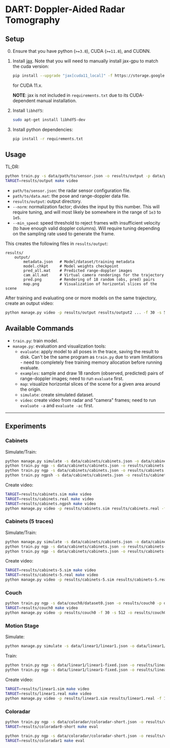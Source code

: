 # DART: Doppler-Aided Radar Tomography

## Setup

0. Ensure that you have python (`>=3.8`), CUDA (`>=11.8`), and CUDNN.

1. Install [jax](https://github.com/google/jax). Note that you will need to manually install jax-gpu to match the cuda version:
    ```sh
    pip install --upgrade "jax[cuda11_local]" -f https://storage.googleapis.com/jax-releases/jax_cuda_releases.html
    ```
    for CUDA 11.x.

    **NOTE**: jax is not included in `requirements.txt` due to its CUDA-dependent manual installation.

2. Install `libhdf5`:
    ```sh
    sudo apt-get install libhdf5-dev
    ```

3. Install python dependencies:

    ```sh
    pip install -r requirements.txt
    ```

## Usage

TL;DR:
```sh
python train.py -s data/path/to/sensor.json -o results/output -p data/path/to/data.mat --norm 1e4 --min_speed 0.25 --epochs 20
TARGET=results/output make video
```

- `path/to/sensor.json`: the radar sensor configuration file.
- `path/to/data.mat`: the pose and range-doppler data file.
- `results/output`: output directory.
- `--norm`: normalization factor; divides the input by this number. This will require tuning, and will most likely be somewhere in the range of `1e3` to `1e5`.
- `--min_speed`: speed threshold to reject frames with insufficient velocity (to have enough valid doppler columns). Will require tuning depending on the sampling rate used to generate the frame.

This creates the following files in `results/output`:
```
results/
    output/
        metadata.json   # Model/dataset/training metadata
        model.chkpt     # Model weights checkpoint
        pred_all.mat    # Predicted range-doppler images
        cam_all.mat     # Virtual camera renderings for the trajectory
        pred.png        # Rendering of 18 random (obs, pred) pairs
        map.png         # Visualization of horizontal slices of the scene 
```

After training and evaluating one or more models on the same trajectory, create an output video:
```sh
python manage.py video -p results/output results/output2 ... -f 30 -s 512 -o results/video.mp4
```

## Available Commands

- `train.py`: train model.
- `manage.py`: evaluation and visualization tools:
    - `evaluate`: apply model to all poses in the trace, saving the result to disk. Can't be the same program as `train.py` due to vram limitations - need to completely free training memory allocation before running evaluate.
    - `examples`: sample and draw 18 random (observed, predicted) pairs of range-doppler images; need to run `evaluate` first.
    - `map`: visualize horizontal slices of the scene for a given area around the origin.
    - `simulate`: create simulated dataset.
    - `video`: create video from radar and "camera" frames; need to run `evaluate -a` and `evaluate -ac` first.

***

## Experiments

### Cabinets

Simulate/Train:
```sh
python manage.py simulate -s data/cabinets/cabinets.json -o data/cabinets-000/sim.mat -g data/cabinets/map.mat -j data/cabinets-000/cabinets-000.mat
python train.py ngp -s data/cabinets/cabinets.json -o results/cabinets.sim -e 5 --repeat 5 -p data/cabinets-000/sim.mat --min_speed 0.25 --iid
python train.py ngp -s data/cabinets/cabinets.json -o results/cabinets.real -p data/cabinets-000/cabinets-000.mat --norm 1e4 --min_speed 0.25 -e 5 --repeat 5 --iid
python train.py ngpsh -s data/cabinets/cabinets.json -o results/cabinets.ngpsh -p data/cabinets-000/cabinets-000.mat --norm 1e4 --min_speed 0.25 -e 5 --repeat 5 --iid
```

Create video:
```sh
TARGET=results/cabinets.sim make video
TARGET=results/cabinets.real make video
TARGET=results/cabinets.ngpsh make video
python manage.py video -p results/cabinets.sim results/cabinets.real -f 30 -s 512 -o results/cabinets.mp4
```

### Cabinets (5 traces)

Simulate/Train:
```sh
python manage.py simulate -s data/cabinets/cabinets.json -o data/cabinets-5/sim.mat -g data/cabinets/map.mat -j data/cabinets-5/cabinets-5.mat
python train.py ngp -s data/cabinets/cabinets.json -o results/cabinets-5.sim -e 10 --repeat 1 -p data/cabinets-5/sim.mat --min_speed 0.25 --iid
python train.py ngp -s data/cabinets/cabinets.json -o results/cabinets-5.real -p data/cabinets-5/cabinets-5.mat --norm 1e4 --min_speed 0.25 -e 5 --repeat 1 --iid
```

Create video:
```sh
TARGET=results/cabinets-5.sim make video
TARGET=results/cabinets-5.real make video
python manage.py video -p results/cabinets-5.sim results/cabinets-5.real -f 30 -s 512 -o results/cabinets-5.mp4
```

### Couch

```sh
python train.py ngp -s data/couch0/dataset0.json -o results/couch0 -p data/couch0/dataset0.mat --min_speed 0.25 -b 2048 -e 5 --repeat 5 --iid --norm 1e5
TARGET=results/couch0 make video
python manage.py video -p results/couch0 -f 30 -s 512 -o results/couch0.mp4
```

### Motion Stage

Simulate:
```sh
python manage.py simulate -s data/linear1/linear1.json -o data/linear1/sim.mat -g data/linear1/map.mat -j data/linear1/linear1.mat
```

Train:
```sh
python train.py ngp -s data/linear1/linear1-fixed.json -o results/linear1.sim -p data/linear1/sim.mat --min_speed 0.005 -b 512 -e 5 --repeat 10 --iid
python train.py ngp -s data/linear1/linear1-fixed.json -o results/linear1.real -p data/linear1/linear1.mat --norm 1e6 --min_speed 0.005 -b 512 -e 5 --repeat 10 --iid
```

Create video:
```sh
TARGET=results/linear1.sim make video
TARGET=results/linear1.real make video
python manage.py video -p results/linear1.sim results/linear1.real -f 15 -s 512 -o results/linear1.mp4
```

### Coloradar

```sh
python train.py ngp -s data/coloradar/coloradar-short.json -o results/coloradar0-short -p data/coloradar/coloradar0.mat --norm 1e3 --min_speed 1.0 --base 2.0 --iid --repeat 5 -e 10
TARGET=results/coloradar0-short make eval
```

```sh
python train.py ngp -s data/coloradar/coloradar-short.json -o results/coloradar1 -p data/coloradar/coloradar1.mat --norm 1e4 --min_speed 1.0 --base 2.0 --iid --repeat 5 -e 10
TARGET=results/coloradar1 make eval
```
